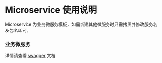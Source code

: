 # Microservice 使用说明

Microservice 为业务微服务模板，如需新建其他微服务时只需拷贝并修改服务名及包名即可。

### 业务微服务

详情请查看 [swagger](http://localhost:8081) 文档